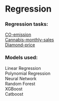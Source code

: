 # Regression

### Regression tasks:

[CO-emission](https://github.com/sil123456/Regression/tree/main/CO-emission)
<br>[Cannabis-monthly-sales](https://github.com/sil123456/Regression/tree/main/Cannabis-monthly-sales)
<br>[Diamond-price](https://github.com/sil123456/Regression/tree/main/Diamond-price)

### Models used:
Linear Regression
<br>Polynomial Regression
<br>Neural Network
<br>Random Forest
<br>XGBoost
<br>Catboost
